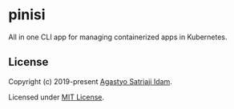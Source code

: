 # pinisi
All in one CLI app for managing containerized apps in Kubernetes. 

## License

Copyright (c) 2019-present [Agastyo Satriaji Idam](https://github.com/satriajidam).

Licensed under [MIT License](./LICENSE).
